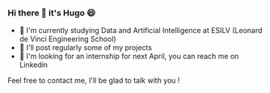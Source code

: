 ### Hi there 👋 it's Hugo 😄

- 🌱 I'm currently studying Data and Artificial Intelligence at ESILV (Leonard de Vinci Engineering School)
- 🔭 I'll post regularly some of my projects 
- 🤔 I'm looking for an internship for next April, you can reach me on Linkedin

Feel free to contact me, I'll be glad to talk with you !
<!--
**hugodebes/hugodebes** is a ✨ _special_ ✨ repository because its `README.md` (this file) appears on your GitHub profile.

Here are some ideas to get you started:

- 🔭 I’m currently working on ...
- 🌱 I’m currently learning ...
- 👯 I’m looking to collaborate on ...
- 🤔 I’m looking for help with ...
- 💬 Ask me about ...
- 📫 How to reach me: ...
- 😄 Pronouns: ...
- ⚡ Fun fact: ...
-->
